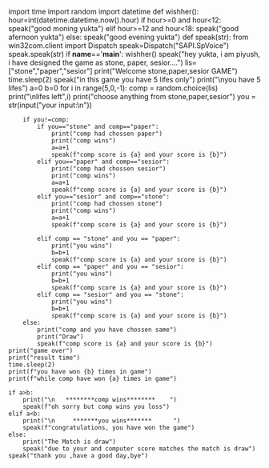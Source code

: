 import time
import random
import datetime
def wishher():
    hour=int(datetime.datetime.now().hour)
    if hour>=0 and hour<12:
        speak("good moning yukta")
    elif hour>=12 and hour<18:
        speak("good afernoon yukta")
    else:
        speak("good evening yukta")
def speak(str):
    from win32com.client import Dispatch
    speak=Dispatch("SAPI.SpVoice")
    speak.speak(str)
if __name__=='__main__':
    wishher()
    speak("hey yukta, i am piyush, i have designed the game as stone, paper, sesior....")
    lis=["stone","paper","sesior"]
    print("Welcome stone,paper,sesior GAME")
    time.sleep(2)
    speak("in this game you have 5 lifes only")
    print("\nyou have 5 lifes")
    a=0
    b=0
    for i in range(5,0,-1):
        comp = random.choice(lis)
        print("\nlifes left",i)
        print("choose anything from stone,paper,sesior")
        you = str(input("your input:\n"))


        if you!=comp:
            if you=="stone" and comp=="paper":
                print("comp had chossen paper")
                print("comp wins")
                a=a+1
                speak(f"comp score is {a} and your score is {b}")
            elif you=="paper" and comp=="sesior":
                print("comp had chossen sesior")
                print("comp wins")
                a=a+1
                speak(f"comp score is {a} and your score is {b}")
            elif you=="sesior" and comp=="stone":
                print("comp had chossen stone")
                print("comp wins")
                a=a+1
                speak(f"comp score is {a} and your score is {b}")

            elif comp == "stone" and you == "paper":
                print("you wins")
                b=b+1
                speak(f"comp score is {a} and your score is {b}")
            elif comp == "paper" and you == "sesior":
                print("you wins")
                b=b+1
                speak(f"comp score is {a} and your score is {b}")
            elif comp == "sesior" and you == "stone":
                print("you wins")
                b=b+1
                speak(f"comp score is {a} and your score is {b}")
        else:
            print("comp and you have chossen same")
            print("Draw")
            speak(f"comp score is {a} and your score is {b}")
    print("game over")
    print("result time")
    time.sleep(2)
    print(f"you have won {b} times in game")
    print(f"while comp have won {a} times in game")

    if a>b:
        print("\n   ********comp wins********    ")
        speak(f"oh sorry but comp wins you loss")
    elif a<b:
        print("\n     *******you wins*******      ")
        speak(f"congratulations, you have won the game")
    else:
        print("The Match is draw")
        speak("due to your and computer score matches the match is draw")
    speak("thank you ,have a good day,bye")
